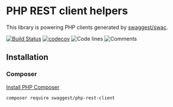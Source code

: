 # PHP REST client helpers

This library is powering PHP clients generated by [swaggest/swac](https://github.com/swaggest/swac#php-client).

[![Build Status](https://travis-ci.org/swaggest/php-rest-client.svg?branch=master)](https://travis-ci.org/swaggest/php-rest-client)
[![codecov](https://codecov.io/gh/swaggest/php-rest-client/branch/master/graph/badge.svg)](https://codecov.io/gh/swaggest/php-rest-client)
![Code lines](https://sloc.xyz/github/swaggest/php-rest-client/?category=code)
![Comments](https://sloc.xyz/github/swaggest/php-rest-client/?category=comments)

## Installation

### Composer

[Install PHP Composer](https://getcomposer.org/doc/00-intro.md)

```bash
composer require swaggest/php-rest-client
```
